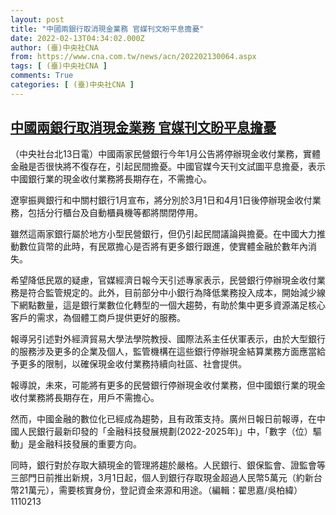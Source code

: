 ```yaml
---
layout: post
title: "中國兩銀行取消現金業務 官媒刊文盼平息擔憂"
date: 2022-02-13T04:34:02.000Z
author: (臺)中央社CNA
from: https://www.cna.com.tw/news/acn/202202130064.aspx
tags: [ (臺)中央社CNA ]
comments: True
categories: [ (臺)中央社CNA ]
---
```

<!--1644726842000-->
[中國兩銀行取消現金業務 官媒刊文盼平息擔憂](https://www.cna.com.tw/news/acn/202202130064.aspx)
------

<div>
<div></div><div><p>（中央社台北13日電）中國兩家民營銀行今年1月公告將停辦現金收付業務，實體金融是否很快將不復存在，引起民間擔憂。中國官媒今天刊文試圖平息擔憂，表示中國銀行業的現金收付業務將長期存在，不需擔心。</p><p>遼寧振興銀行和中關村銀行1月宣布，將分別於3月1日和4月1日後停辦現金收付業務，包括分行櫃台及自動櫃員機等都將關閉停用。</p><p>雖然這兩家銀行屬於地方小型民營銀行，但仍引起民間議論與擔憂。在中國大力推動數位貨幣的此時，有民眾擔心是否將有更多銀行跟進，使實體金融於數年內消失。</p><p>希望降低民眾的疑慮，官媒經濟日報今天引述專家表示，民營銀行停辦現金收付業務是符合監管規定的。此外，目前部分中小銀行為降低業務投入成本，開始減少線下網點數量，這是銀行業數位化轉型的一個大趨勢，有助於集中更多資源滿足核心客戶的需求，為個體工商戶提供更好的服務。</p><p>報導另引述對外經濟貿易大學法學院教授、國際法系主任伏軍表示，由於大型銀行的服務涉及更多的企業及個人，監管機構在這些銀行停辦現金結算業務方面應當給予更多的限制，以確保現金收付業務持續向社區、社會提供。</p><p>報導說，未來，可能將有更多的民營銀行停辦現金收付業務，但中國銀行業的現金收付業務將長期存在，用戶不需擔心。</p><p>然而，中國金融的數位化已經成為趨勢，且有政策支持。廣州日報日前報導，在中國人民銀行最新印發的「金融科技發展規劃(2022-2025年)」中，「數字（位）驅動」是金融科技發展的重要方向。</p><p>同時，銀行對於存取大額現金的管理將趨於嚴格。人民銀行、銀保監會、證監會等三部門日前推出新規，3月1日起，個人到銀行存取現金超過人民幣5萬元（約新台幣21萬元），需要核實身份，登記資金來源和用途。（編輯：翟思嘉/吳柏緯）1110213</p></div>
</div>
